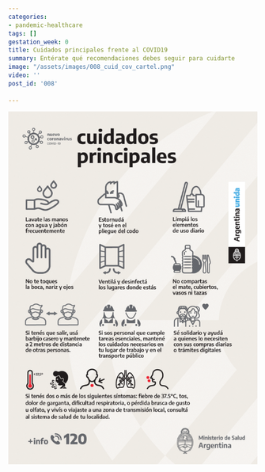 ```yaml
---
categories:
- pandemic-healthcare
tags: []
gestation_week: 0
title: Cuidados principales frente al COVID19
summary: Entérate qué recomendaciones debes seguir para cuidarte
image: "/assets/images/008_cuid_cov_cartel.png"
video: ''
post_id: '008'

---
```

![](/assets/images/008_cuid_cov_cartel.png)